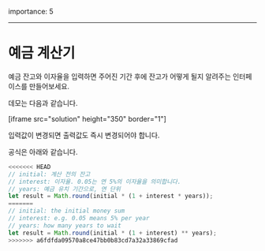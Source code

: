 importance: 5

---

# 예금 계산기

예금 잔고와 이자율을 입력하면 주어진 기간 후에 잔고가 어떻게 될지 알려주는 인터페이스를 만들어보세요.

데모는 다음과 같습니다.

[iframe src="solution" height="350" border="1"]

입력값이 변경되면 출력값도 즉시 변경되어야 합니다.

공식은 아래와 같습니다.
```js
<<<<<<< HEAD
// initial: 계산 전의 잔고
// interest: 이자율. 0.05는 연 5%의 이자율을 의미합니다.
// years: 예금 유치 기간으로, 연 단위
let result = Math.round(initial * (1 + interest * years));
=======
// initial: the initial money sum
// interest: e.g. 0.05 means 5% per year
// years: how many years to wait
let result = Math.round(initial * (1 + interest) ** years);
>>>>>>> a6fdfda09570a8ce47bb0b83cd7a32a33869cfad
```
